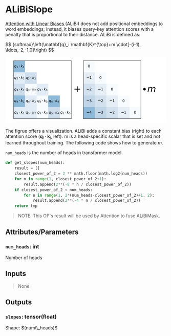 
# ALiBiSlope

[Attention with Linear Biases ](https://ofir.io/train_short_test_long.pdf) (ALiBi)
does not add positional embeddings
to word embeddings; instead, it biases query-key attention scores with a penalty
that is proportional to their distance.
ALiBi is defined as:

$$
\{softmax}\left(\mathbf{q}_i \mathbf{K}^{\top}+m \cdot[-(i-1), \ldots,-2,-1,0]\right)
$$

![ALiBi](ALiBi.jpeg)


The figrue offers a visualization.
ALiBi adds a constant bias (right) to each attention score ($\mathbf{q}_i \cdot \mathbf{k}_j$, left). m is a head-specific scalar that is set and not learned throughout training. 
The following code shows how to generate $m$.

`num_heads` is the number of heads in transformer model.

```python
def get_slopes(num_heads):
    result = []
    closest_power_of_2 = 2 ** math.floor(math.log2(num_heads))
    for n in range(1, closest_power_of_2+1):
        result.append(2**(-8 * n / closest_power_of_2))
    if closest_power_of_2 < num_heads:
        for n in range(1, 2*(num_heads-closest_power_of_2)+1, 2):
            result.append(2**(-4 * n / closest_power_of_2))
    return tmp
```

> NOTE: This OP's result will be used by Attention to fuse ALiBiMask.

## Attributes/Parameters

### `num_heads`: int

Number of heads

## Inputs

> None

## Outputs

### `slopes`: tensor(float)

Shape: $(num\\_heads)$
